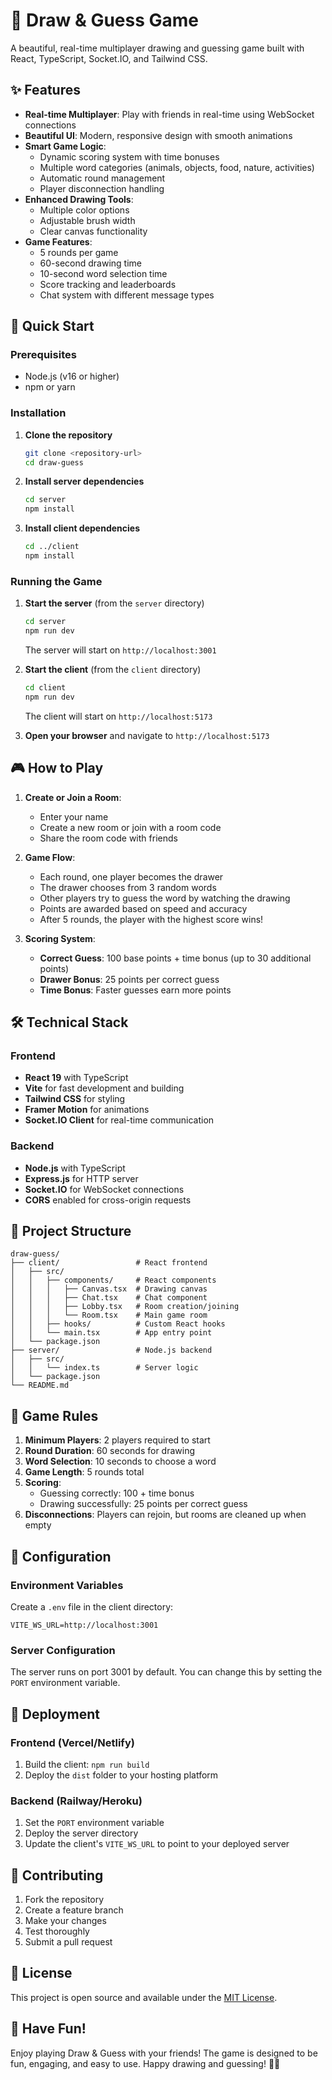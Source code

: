 # 🎨 Draw & Guess Game

A beautiful, real-time multiplayer drawing and guessing game built with React, TypeScript, Socket.IO, and Tailwind CSS.

## ✨ Features

- **Real-time Multiplayer**: Play with friends in real-time using WebSocket connections
- **Beautiful UI**: Modern, responsive design with smooth animations
- **Smart Game Logic**: 
  - Dynamic scoring system with time bonuses
  - Multiple word categories (animals, objects, food, nature, activities)
  - Automatic round management
  - Player disconnection handling
- **Enhanced Drawing Tools**:
  - Multiple color options
  - Adjustable brush width
  - Clear canvas functionality
- **Game Features**:
  - 5 rounds per game
  - 60-second drawing time
  - 10-second word selection time
  - Score tracking and leaderboards
  - Chat system with different message types

## 🚀 Quick Start

### Prerequisites

- Node.js (v16 or higher)
- npm or yarn

### Installation

1. **Clone the repository**
   ```bash
   git clone <repository-url>
   cd draw-guess
   ```

2. **Install server dependencies**
   ```bash
   cd server
   npm install
   ```

3. **Install client dependencies**
   ```bash
   cd ../client
   npm install
   ```

### Running the Game

1. **Start the server** (from the `server` directory)
   ```bash
   cd server
   npm run dev
   ```
   The server will start on `http://localhost:3001`

2. **Start the client** (from the `client` directory)
   ```bash
   cd client
   npm run dev
   ```
   The client will start on `http://localhost:5173`

3. **Open your browser** and navigate to `http://localhost:5173`

## 🎮 How to Play

1. **Create or Join a Room**:
   - Enter your name
   - Create a new room or join with a room code
   - Share the room code with friends

2. **Game Flow**:
   - Each round, one player becomes the drawer
   - The drawer chooses from 3 random words
   - Other players try to guess the word by watching the drawing
   - Points are awarded based on speed and accuracy
   - After 5 rounds, the player with the highest score wins!

3. **Scoring System**:
   - **Correct Guess**: 100 base points + time bonus (up to 30 additional points)
   - **Drawer Bonus**: 25 points per correct guess
   - **Time Bonus**: Faster guesses earn more points

## 🛠️ Technical Stack

### Frontend
- **React 19** with TypeScript
- **Vite** for fast development and building
- **Tailwind CSS** for styling
- **Framer Motion** for animations
- **Socket.IO Client** for real-time communication

### Backend
- **Node.js** with TypeScript
- **Express.js** for HTTP server
- **Socket.IO** for WebSocket connections
- **CORS** enabled for cross-origin requests

## 📁 Project Structure

```
draw-guess/
├── client/                 # React frontend
│   ├── src/
│   │   ├── components/     # React components
│   │   │   ├── Canvas.tsx  # Drawing canvas
│   │   │   ├── Chat.tsx    # Chat component
│   │   │   ├── Lobby.tsx   # Room creation/joining
│   │   │   └── Room.tsx    # Main game room
│   │   ├── hooks/          # Custom React hooks
│   │   └── main.tsx        # App entry point
│   └── package.json
├── server/                 # Node.js backend
│   ├── src/
│   │   └── index.ts        # Server logic
│   └── package.json
└── README.md
```

## 🎯 Game Rules

1. **Minimum Players**: 2 players required to start
2. **Round Duration**: 60 seconds for drawing
3. **Word Selection**: 10 seconds to choose a word
4. **Game Length**: 5 rounds total
5. **Scoring**: 
   - Guessing correctly: 100 + time bonus
   - Drawing successfully: 25 points per correct guess
6. **Disconnections**: Players can rejoin, but rooms are cleaned up when empty

## 🔧 Configuration

### Environment Variables

Create a `.env` file in the client directory:
```env
VITE_WS_URL=http://localhost:3001
```

### Server Configuration

The server runs on port 3001 by default. You can change this by setting the `PORT` environment variable.

## 🚀 Deployment

### Frontend (Vercel/Netlify)
1. Build the client: `npm run build`
2. Deploy the `dist` folder to your hosting platform

### Backend (Railway/Heroku)
1. Set the `PORT` environment variable
2. Deploy the server directory
3. Update the client's `VITE_WS_URL` to point to your deployed server

## 🤝 Contributing

1. Fork the repository
2. Create a feature branch
3. Make your changes
4. Test thoroughly
5. Submit a pull request

## 📝 License

This project is open source and available under the [MIT License](LICENSE).

## 🎉 Have Fun!

Enjoy playing Draw & Guess with your friends! The game is designed to be fun, engaging, and easy to use. Happy drawing and guessing! 🎨✨
